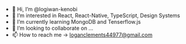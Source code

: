 - 👋 Hi, I’m @logiwan-kenobi
- 👀 I’m interested in React, React-Native, TypeScript, Design Systems
- 🌱 I’m currently learning MongoDB and Tenserflow.js
- 💞️ I’m looking to collaborate on ...
- 📫 How to reach me -> loganclements44977@gmail.com

<!---
logiwan-kenobi/logiwan-kenobi is a ✨ special ✨ repository because its `README.md` (this file) appears on your GitHub profile.
You can click the Preview link to take a look at your changes.
--->
